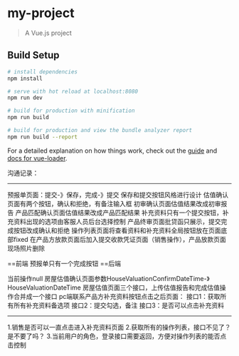 # my-project

> A Vue.js project

## Build Setup

``` bash
# install dependencies
npm install

# serve with hot reload at localhost:8080
npm run dev

# build for production with minification
npm run build

# build for production and view the bundle analyzer report
npm run build --report
```

For a detailed explanation on how things work, check out the [guide](http://vuejs-templates.github.io/webpack/) and [docs for vue-loader](http://vuejs.github.io/vue-loader).

沟通记录：

--------------------------

预报单页面：提交-》保存，完成-》提交
保存和提交按钮风格进行设计
估值确认页面有两个按钮，确认和拒绝，有备注输入框
初审确认页面估值结果改成初审报告
产品匹配确认页面估值结果改成产品匹配结果
补充资料只有一个提交按钮，补充资料出现的选项由客服人员后台选择控制
产品终审页面批贷函只展示，提交完成按钮改成确认和拒绝
操作列表页面将查看资料和补充资料全局按钮放在页面底部fixed
在产品方放款页面后加入提交收款凭证页面（销售操作），产品放款页面现场照片删除

==前端
预报单只有一个完成按钮
==后端

当前操作null
房屋估值确认页面参数HouseValuationConfirmDateTime-》HouseValuationDateTime
房屋估值页面三个接口，上传估值报告和完成估值操作合并成一个接口
pc端联系产品方补充资料按钮点击之后页面：
接口1：获取所有所有补充资料备选项
接口2：提交勾选，备注
接口3：是否可以点击补充资料


--------------------------

1.销售是否可以一直点击进入补充资料页面
2.获取所有的操作列表，接口不见了？是不要了吗？
3.当前用户的角色，登录接口需要返回，方便对操作列表的能否点击控制

